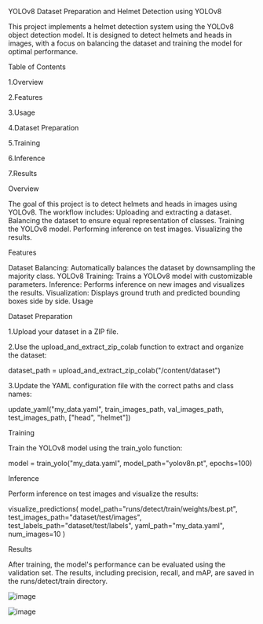 YOLOv8 Dataset Preparation and Helmet Detection using YOLOv8


This project implements a helmet detection system using the YOLOv8 object detection model. It is designed to detect helmets and heads in images, with a focus on balancing the dataset and training the model for optimal performance.

Table of Contents

1.Overview

2.Features

3.Usage

4.Dataset Preparation

5.Training

6.Inference

7.Results

Overview

The goal of this project is to detect helmets and heads in images using YOLOv8. The workflow includes:
Uploading and extracting a dataset.
Balancing the dataset to ensure equal representation of classes.
Training the YOLOv8 model.
Performing inference on test images.
Visualizing the results.

Features

Dataset Balancing: Automatically balances the dataset by downsampling the majority class.
YOLOv8 Training: Trains a YOLOv8 model with customizable parameters.
Inference: Performs inference on new images and visualizes the results.
Visualization: Displays ground truth and predicted bounding boxes side by side.
Usage

Dataset Preparation

1.Upload your dataset in a ZIP file.

2.Use the upload_and_extract_zip_colab function to extract and organize the dataset:

dataset_path = upload_and_extract_zip_colab("/content/dataset")

3.Update the YAML configuration file with the correct paths and class names:

update_yaml("my_data.yaml", train_images_path, val_images_path, test_images_path, ["head", "helmet"])

Training

Train the YOLOv8 model using the train_yolo function:

model = train_yolo("my_data.yaml", model_path="yolov8n.pt", epochs=100)

Inference

Perform inference on test images and visualize the results:

visualize_predictions(
    model_path="runs/detect/train/weights/best.pt",
    test_images_path="dataset/test/images",
    test_labels_path="dataset/test/labels",
    yaml_path="my_data.yaml",
    num_images=10
)

Results

After training, the model's performance can be evaluated using the validation set. The results, including precision, recall, and mAP, are saved in the runs/detect/train directory.

![image](https://github.com/user-attachments/assets/b151fa33-a82e-47d1-9d94-d2394bf17a6d)

![image](https://github.com/user-attachments/assets/aec1333f-9e07-42d7-8cae-6b9311a9a246)



